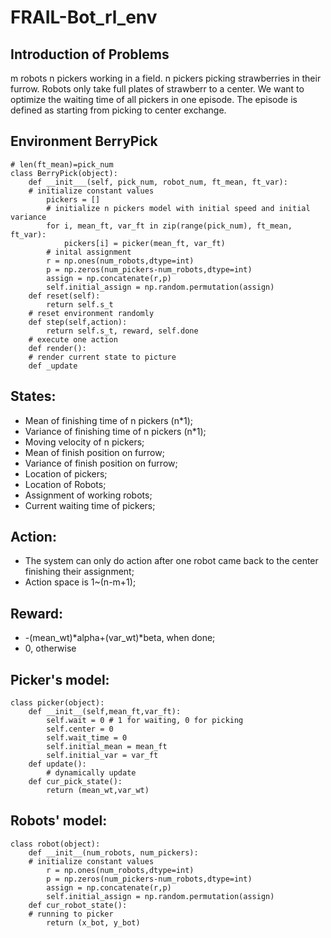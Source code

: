 # FRAIL-Bot_rl_env
## Introduction of Problems
m robots n pickers working in a field. n pickers picking strawberries in their furrow. Robots only take full plates of strawberr to a center. We want to optimize the waiting time of all pickers in one episode. The episode is defined as starting from picking to center exchange.
## Environment BerryPick
~~~~{.python}
# len(ft_mean)=pick_num
class BerryPick(object):
	def __init___(self, pick_num, robot_num, ft_mean, ft_var):
	# initialize constant values
		pickers = []
		# initialize n pickers model with initial speed and initial variance
		for i, mean_ft, var_ft in zip(range(pick_num), ft_mean, ft_var):
			pickers[i] = picker(mean_ft, var_ft)
		# inital assignment
		r = np.ones(num_robots,dtype=int)
		p = np.zeros(num_pickers-num_robots,dtype=int)
		assign = np.concatenate(r,p)
		self.initial_assign = np.random.permutation(assign)
	def reset(self):
		return self.s_t
	# reset environment randomly
	def step(self,action):
		return self.s_t, reward, self.done
	# execute one action
	def render():
	# render current state to picture
	def _update
~~~~
## States:
 - Mean of finishing time of n pickers (n*1); 
 - Variance of finishing time of n pickers (n*1);
 - Moving velocity of n pickers;
 - Mean of finish position on furrow; 
 - Variance of finish position on furrow;
 - Location of pickers;
 - Location of Robots;
 - Assignment of working robots;
 - Current waiting time of pickers;

## Action:
- The system can only do action after one robot came back to the center finishing their assignment;
- Action space is 1~(n-m+1);

## Reward:
- -(mean_wt)*alpha+(var_wt)*beta, when done;
- 0, otherwise

## Picker's model:
~~~~{.python}
class picker(object):
	def __init__(self,mean_ft,var_ft):
		self.wait = 0 # 1 for waiting, 0 for picking
		self.center = 0
		self.wait_time = 0
		self.initial_mean = mean_ft
		self.initial_var = var_ft
	def update():
		# dynamically update
	def cur_pick_state():
		return (mean_wt,var_wt)
~~~~

## Robots' model:
~~~~{.python}
class robot(object):
	def __init__(num_robots, num_pickers):
	# initialize constant values
		r = np.ones(num_robots,dtype=int)
		p = np.zeros(num_pickers-num_robots,dtype=int)
		assign = np.concatenate(r,p)
		self.initial_assign = np.random.permutation(assign)
	def cur_robot_state():
	# running to picker
		return (x_bot, y_bot)
~~~~